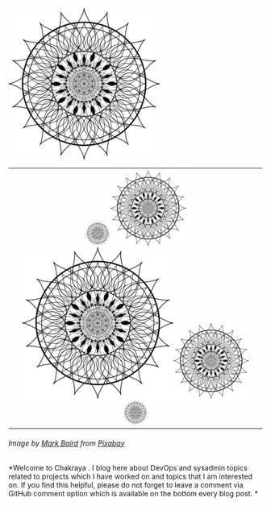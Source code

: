 <img src="/assets/images/chakraya.png" alt="centered image" width="300" height="300">

<table border="0" cellspacing="0" cellpadding="0">
  <tr>
    <th><img src="/assets/images/chakraya.png" alt="centered image" width="50" height="50"><img src="/assets/images/chakraya.png" alt="centered image" width="150" height="150"><img src="/assets/images/chakraya.png" alt="centered image" width="300" height="300"><img src="/assets/images/chakraya.png" alt="centered image" width="150" height="150"><img src="/assets/images/chakraya.png" alt="centered image" width="50" height="50"></th>
  </tr>
</table>


###### Image by <a href="https://pixabay.com/users/AceClipart_Etsy-9882986/?utm_source=link-attribution&amp;utm_medium=referral&amp;utm_campaign=image&amp;utm_content=4168277">Mark Baird</a> from <a href="https://pixabay.com/?utm_source=link-attribution&amp;utm_medium=referral&amp;utm_campaign=image&amp;utm_content=4168277">Pixabay</a>

*Welcome to Chakraya . I blog here about DevOps and sysadmin topics related to projects which I have worked  on and topics that I am interested on. If you find this helpful, please do not forget to leave a comment via GitHub comment option which is available on the bottom every blog post. *
